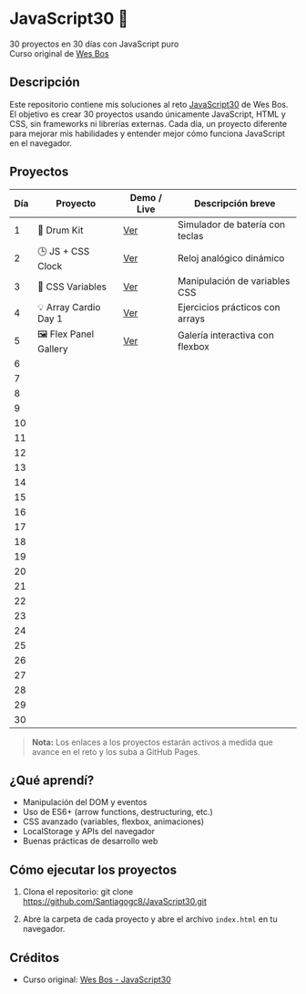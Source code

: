 # JavaScript30 🚀

30 proyectos en 30 días con JavaScript puro  
Curso original de [Wes Bos](https://javascript30.com/)

## Descripción

Este repositorio contiene mis soluciones al reto [JavaScript30](https://javascript30.com/) de Wes Bos. El objetivo es crear 30 proyectos usando únicamente JavaScript, HTML y CSS, sin frameworks ni librerías externas. Cada día, un proyecto diferente para mejorar mis habilidades y entender mejor cómo funciona JavaScript en el navegador.

## Proyectos

| Día | Proyecto                  | Demo / Live                                                        | Descripción breve                    |
|-----|---------------------------|--------------------------------------------------------------------|--------------------------------------|
| 1   | 🥁 Drum Kit               | [Ver](https://santiagogc8.github.io/JavaScript30/01-drum-kit/)    | Simulador de batería con teclas      |
| 2   | 🕒 JS + CSS Clock         | [Ver](https://santiagogc8.github.io/JavaScript30/02-clock/)        | Reloj analógico dinámico             |
| 3   | 🎨 CSS Variables          | [Ver](https://santiagogc8.github.io/JavaScript30/03-css-variables/)| Manipulación de variables CSS        |
| 4   | 💡 Array Cardio Day 1     | [Ver](https://santiagogc8.github.io/JavaScript30/04-array-cardio-1/)| Ejercicios prácticos con arrays      |
| 5   | 🖼 Flex Panel Gallery      | [Ver](https://santiagogc8.github.io/JavaScript30/05-flex-panel-gallery/)| Galería interactiva con flexbox      |
| 6   |                           |                                                                    |                                      |
| 7   |                           |                                                                    |                                      |
| 8   |                           |                                                                    |                                      |
| 9   |                           |                                                                    |                                      |
| 10  |                           |                                                                    |                                      |
| 11  |                           |                                                                    |                                      |
| 12  |                           |                                                                    |                                      |
| 13  |                           |                                                                    |                                      |
| 14  |                           |                                                                    |                                      |
| 15  |                           |                                                                    |                                      |
| 16  |                           |                                                                    |                                      |
| 17  |                           |                                                                    |                                      |
| 18  |                           |                                                                    |                                      |
| 19  |                           |                                                                    |                                      |
| 20  |                           |                                                                    |                                      |
| 21  |                           |                                                                    |                                      |
| 22  |                           |                                                                    |                                      |
| 23  |                           |                                                                    |                                      |
| 24  |                           |                                                                    |                                      |
| 25  |                           |                                                                    |                                      |
| 26  |                           |                                                                    |                                      |
| 27  |                           |                                                                    |                                      |
| 28  |                           |                                                                    |                                      |
| 29  |                           |                                                                    |                                      |
| 30  |                           |                                                                    |                                      |

> **Nota:** Los enlaces a los proyectos estarán activos a medida que avance en el reto y los suba a GitHub Pages.

## ¿Qué aprendí?

- Manipulación del DOM y eventos
- Uso de ES6+ (arrow functions, destructuring, etc.)
- CSS avanzado (variables, flexbox, animaciones)
- LocalStorage y APIs del navegador
- Buenas prácticas de desarrollo web

## Cómo ejecutar los proyectos

1. Clona el repositorio:
git clone https://github.com/Santiagogc8/JavaScript30.git

2. Abre la carpeta de cada proyecto y abre el archivo `index.html` en tu navegador.

## Créditos

- Curso original: [Wes Bos - JavaScript30](https://javascript30.com/)